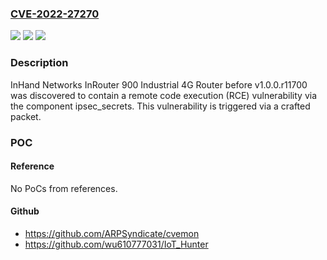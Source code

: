 ### [CVE-2022-27270](https://cve.mitre.org/cgi-bin/cvename.cgi?name=CVE-2022-27270)
![](https://img.shields.io/static/v1?label=Product&message=n%2Fa&color=blue)
![](https://img.shields.io/static/v1?label=Version&message=n%2Fa&color=blue)
![](https://img.shields.io/static/v1?label=Vulnerability&message=n%2Fa&color=brighgreen)

### Description

InHand Networks InRouter 900 Industrial 4G Router before v1.0.0.r11700 was discovered to contain a remote code execution (RCE) vulnerability via the component ipsec_secrets. This vulnerability is triggered via a crafted packet.

### POC

#### Reference
No PoCs from references.

#### Github
- https://github.com/ARPSyndicate/cvemon
- https://github.com/wu610777031/IoT_Hunter

